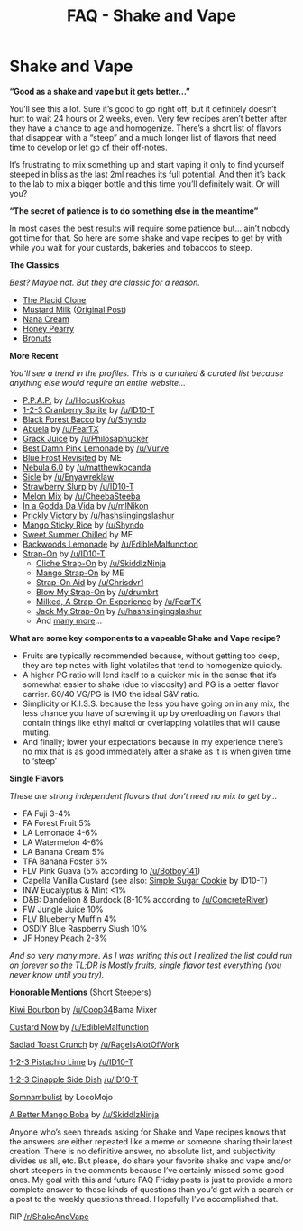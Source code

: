 ﻿---
path: '/faq/shake-and-vape'
slug: 'shake-and-vape'
title: 'FAQ - Shake and Vape'
---

# Shake and Vape

**“Good as a shake and vape but it gets better…”**

You’ll see this a lot. Sure it’s good to go right off, but it definitely doesn’t hurt to wait 24 hours or 2 weeks, even. Very few recipes aren’t better after they have a chance to age and homogenize. There’s a short list of flavors that disappear with a “steep” and a much longer list of flavors that need time to develop or let go of their off-notes.

It’s frustrating to mix something up and start vaping it only to find yourself steeped in bliss as the last 2ml reaches its full potential. And then it’s back to the lab to mix a bigger bottle and this time you’ll definitely wait. Or will you?

**“The secret of patience is to do something else in the meantime”**

In most cases the best results will require some patience but… ain’t nobody got time for that. So here are some shake and vape recipes to get by with while you wait for your custards, bakeries and tobaccos to steep.

**The Classics**

_Best? Maybe not. But they are classic for a reason._

-   [The Placid Clone](https://www.reddit.com/r/DIY_eJuice/comments/2k8gvf/adirondack_placid_revisted/clkdysc/)
-   [Mustard Milk](https://redd.it/4qvagc) ([Original Post](https://redd.it/33ns4t))
-   [Nana Cream](https://redd.it/2gcdba)
-   [Honey Pearry](https://www.reddit.com/r/DIY_eJuice/comments/21letz/could_someone_help_me_with_honey_pearry_clone_s/cge7exp/)
-   [Bronuts](https://redd.it/3bpkw3)

**More Recent**

_You’ll see a trend in the profiles. This is a curtailed & curated list because anything else would require an entire website…_

-   [P.P.A.P.](http://e-liquid-recipes.com/recipe/998500/P.P.A.P) by [/u/HocusKrokus](https://www.reddit.com/u/HocusKrokus)
-   [1-2-3 Cranberry Sprite](https://alltheflavors.com/recipes/86917#1_2_3_cranberry_sprite_by_id10_t) by [/u/ID10-T](https://www.reddit.com/u/ID10-T)
-   [Black Forest Bacco](https://alltheflavors.com/recipes/87014#black_forest_bacco_by_shyndo) by [/u/Shyndo](https://www.reddit.com/u/Shyndo)
-   [Abuela](https://alltheflavors.com/recipes/47894#abuela_by_fear) by [/u/FearTX](https://www.reddit.com/u/FearTX)
-   [Grack Juice](https://alltheflavors.com/recipes/9396#grack_juice_by_philosaphucker) by [/u/Philosaphucker](https://www.reddit.com/u/Philosaphucker)
-   [Best Damn Pink Lemonade](https://alltheflavors.com/recipes/3427#best_damn_pink_lemonade_by_vurve) by [/u/Vurve](https://www.reddit.com/u/Vurve)
-   [Blue Frost Revisited](https://alltheflavors.com/recipes/54784#blue_frost_revisited_by_apexified) by ME
-   [Nebula 6.0](https://www.reddit.com/r/DIY_eJuice/comments/4kxj73/nebula_60_i_finally_fucking_finished_it/) by [/u/matthewkocanda](https://www.reddit.com/u/matthewkocanda)
-   [Sicle](https://www.reddit.com/r/DIY_eJuice/comments/3666bd/sicle_an_orange_creamsicle_flavor_with_a_touch_of/) by [/u/Enyawreklaw](https://www.reddit.com/u/Enyawreklaw)
-   [Strawberry Slurp](https://alltheflavors.com/recipes/53483#strawberry_slurp_by_id10_t) by [/u/ID10-T](https://www.reddit.com/u/ID10-T)
-   [Melon Mix](https://alltheflavors.com/recipes/1791#melon_mix_by_cheebasteeba) by [/u/CheebaSteeba](https://www.reddit.com/u/CheebaSteeba)
-   [In a Godda Da Vida](https://alltheflavors.com/recipes/26946#in_a_godda_da_vida_by_mlnikon) by [/u/mlNikon](https://www.reddit.com/u/mlNikon)
-   [Prickly Victory](https://alltheflavors.com/recipes/37881#prickly_victory_by_hashslingingslashur) by [/u/hashslingingslashur](https://www.reddit.com/u/hashslingingslashur)
-   [Mango Sticky Rice](https://alltheflavors.com/recipes/56405#mango_sticky_rice_by_shyndo) by [/u/Shyndo](https://www.reddit.com/u/Shyndo)
-   [Sweet Summer Chilled](https://alltheflavors.com/recipes/60351#sweet_summer_chilled_by_apexified) by ME
-   [Backwoods Lemonade](https://alltheflavors.com/recipes/17882#backwoods_lemonade_by_ediblemalfunction) by [/u/EdibleMalfunction](https://www.reddit.com/u/EdibleMalfunction)
-   [Strap-On](https://alltheflavors.com/recipes/6487#strap_on_by_id10_t) by [/u/ID10-T](https://www.reddit.com/u/ID10-T)
    -   [Cliche Strap-On](https://alltheflavors.com/recipes/36505#cliche_strap_on_by_skiddlzninja) by [/u/SkiddlzNinja](https://www.reddit.com/u/SkiddlzNinja)
    -   [Mango Strap-On](https://alltheflavors.com/recipes/34159#manly_strap_on_by_apexified) by ME
    -   [Strap-On Aid](https://alltheflavors.com/recipes/36886#strap_on_aid_by_chrisdvr1) by [/u/Chrisdvr1](https://www.reddit.com/u/Chrisdvr1)
    -   [Blow My Strap-On](https://alltheflavors.com/recipes/35867#blow_my_strap_on_by_drumbtr) by [/u/drumbrt](https://www.reddit.com/u/drumbrt)
    -   [Milked, A Strap-On Experience](https://alltheflavors.com/recipes/34565#milked_a_strap_on_experience_by_fear) by [/u/FearTX](https://www.reddit.com/u/FearTX)
    -   [Jack My Strap-On](https://alltheflavors.com/recipes/34562#jack_my_strap_on_by_hashslingingslashur) by [/u/hashslingingslashur](https://www.reddit.com/u/hashslingingslashur)
    -   And [many more](https://alltheflavors.com/recipes?sort_order=new&original=true&owner=all&suggestions=0&name_like=strap+on)…

**What are some key components to a vapeable Shake and Vape recipe?**

-   Fruits are typically recommended because, without getting too deep, they are top notes with light volatiles that tend to homogenize quickly.
-   A higher PG ratio will lend itself to a quicker mix in the sense that it’s somewhat easier to shake (due to viscosity) and PG is a better flavor carrier. 60/40 VG/PG is IMO the ideal S&V ratio.
-   Simplicity or K.I.S.S. because the less you have going on in any mix, the less chance you have of screwing it up by overloading on flavors that contain things like ethyl maltol or overlapping volatiles that will cause muting.
-   And finally; lower your expectations because in my experience there’s no mix that is as good immediately after a shake as it is when given time to ‘steep’

**Single Flavors**

_These are strong independent flavors that don’t need no mix to get by…_

-   FA Fuji 3-4%
-   FA Forest Fruit 5%
-   LA Lemonade 4-6%
-   LA Watermelon 4-6%
-   LA Banana Cream 5%
-   TFA Banana Foster 6%
-   FLV Pink Guava (5% according to [/u/Botboy141](https://www.reddit.com/u/Botboy141))
-   Capella Vanilla Custard (see also: [Simple Sugar Cookie](https://alltheflavors.com/recipes/10644#simple_sugar_cookie_by_id10_t) by ID10-T)
-   INW Eucalyptus & Mint <1%
-   D&B: Dandelion & Burdock (8-10% according to [/u/ConcreteRiver](https://www.reddit.com/u/ConcreteRiver))
-   FW Jungle Juice 10%
-   FLV Blueberry Muffin 4%
-   OSDIY Blue Raspberry Slush 10%
-   JF Honey Peach 2-3%

_And so very many more. As I was writing this out I realized the list could run on forever so the TL;DR is Mostly fruits, single flavor test everything (you never know until you try)._

**Honorable Mentions** (Short Steepers)

[Kiwi Bourbon](https://alltheflavors.com/recipes/21614#coop_s_kiwi_bourbon_by_id10_t) by [/u/Coop34](https://www.reddit.com/u/Coop34)Bama Mixer

[Custard Now](https://alltheflavors.com/recipes/73934#custard_now_by_ediblemalfunction) by [/u/EdibleMalfunction](https://www.reddit.com/u/EdibleMalfunction)

[Sadlad Toast Crunch](https://alltheflavors.com/recipes/23772#sadlad_toast_crunch_by_rageisalotofwork) by [/u/RageIsAlotOfWork](https://www.reddit.com/u/RageIsAlotOfWork)

[1-2-3 Pistachio Lime](https://alltheflavors.com/recipes/87984#1_2_3_pistachio_lime_by_id10_t) by [/u/ID10-T](https://www.reddit.com/u/ID10-T)

[1-2-3 Cinapple Side Dish](https://alltheflavors.com/recipes/87943#1_2_3_cinapple_side_dish_by_id10_t) [/u/ID10-T](https://www.reddit.com/u/ID10-T)

[Somnambulist](https://alltheflavors.com/recipes/20999#somnambulist_by_locomojo) by LocoMojo

[A Better Mango Boba](https://alltheflavors.com/recipes/46797) by [/u/SkiddlzNinja](https://www.reddit.com/u/SkiddlzNinja)

Anyone who’s seen threads asking for Shake and Vape recipes knows that the answers are either repeated like a meme or someone sharing their latest creation. There is no definitive answer, no absolute list, and subjectivity divides us all, etc. But please, do share your favorite shake and vape and/or short steepers in the comments because I’ve certainly missed some good ones. My goal with this and future FAQ Friday posts is just to provide a more complete answer to these kinds of questions than you’d get with a search or a post to the weekly questions thread. Hopefully I’ve accomplished that.

RIP [/r/ShakeAndVape](https://www.reddit.com/r/ShakeAndVape)
